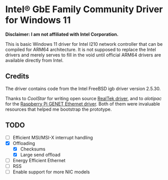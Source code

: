 # Intel® GbE Family Community Driver for Windows 11

**Disclaimer: I am not affiliated with Intel Corporation.**

This is basic Windows 11 driver for Intel I210 network controller that can be compiled for ARM64 architecture. It is not supposed to replace the Intel drivers and merely serves to fill in the void until official ARM64 drivers are available directly from Intel.

## Credits

The driver contains code from the Intel FreeBSD igb driver version 2.5.30.

Thanks to *CoolStar* for writing open source [RealTek driver](https://github.com/coolstar/if_re-win), and to *alotipac* for the [Raspberry Pi GENET Ethernet driver](https://github.com/raspberrypi/windows-drivers/). Both of them were invaluable resources that helped me bootstrap the prototype.

## TODO

- [ ] Efficient MSI/MSI-X interrupt handling
- [x] Offloading
  - [x] Checksums
  - [x] Large send offload
- [ ] Energy Efficient Ethernet
- [ ] RSS
- [ ] Enable support for more NIC models

